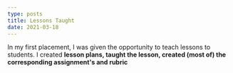 ```yaml
---
type: posts
title: Lessons Taught
date: 2021-03-18
---
```


In my first placement, I was given the opportunity to teach lessons to students. I created **lesson plans, taught the lesson, created (most of) the corresponding assignment's and rubric**
